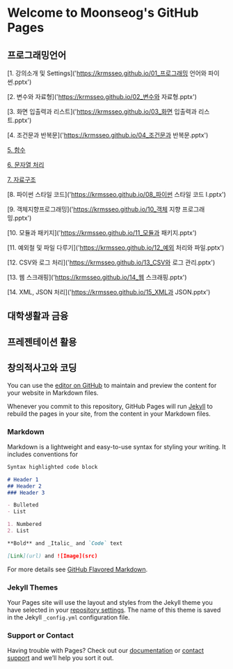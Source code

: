 # Welcome to Moonseog's GitHub Pages




## 프로그래밍언어
[1. 강의소개 및 Settings]('https://krmsseo.github.io/01_프로그래밍 언어와 파이썬.pptx')

[2. 변수와 자료형]('https://krmsseo.github.io/02_변수와 자료형.pptx')

[3. 화면 입출력과 리스트]('https://krmsseo.github.io/03_화면 입출력과 리스트.pptx')

[4. 조건문과 반복문]('https://krmsseo.github.io/04_조건문과 반복문.pptx')

[5. 함수]('https://krmsseo.github.io/05_함수.pptx')

[6. 문자열 처리]('https://krmsseo.github.io/06_문자열.pptx')

[7. 자료구조]('https://krmsseo.github.io/07_자료구조.pptx')

[8. 파이썬 스타일 코드]('https://krmsseo.github.io/08_파이썬 스타일 코드 I.pptx')

[9. 객체지향프로그래밍]('https://krmsseo.github.io/10_객체 지향 프로그래밍.pptx')

[10. 모듈과 패키지]('https://krmsseo.github.io/11_모듈과 패키지.pptx')

[11. 예외철 및 파일 다루기]('https://krmsseo.github.io/12_예외 처리와 파일.pptx')

[12. CSV와 로그 처리]('https://krmsseo.github.io/13_CSV와 로그 관리.pptx')

[13. 웹 스크래핑]('https://krmsseo.github.io/14_웹 스크래핑.pptx')

[14. XML, JSON 처리]('https://krmsseo.github.io/15_XML과 JSON.pptx')




## 대학생활과 금융




## 프레젠테이션 활용




## 창의적사고와 코딩



You can use the [editor on GitHub](https://github.com/krmsseo/krmsseo.github.io/edit/main/index.md) to maintain and preview the content for your website in Markdown files.

Whenever you commit to this repository, GitHub Pages will run [Jekyll](https://jekyllrb.com/) to rebuild the pages in your site, from the content in your Markdown files.

### Markdown

Markdown is a lightweight and easy-to-use syntax for styling your writing. It includes conventions for

```markdown
Syntax highlighted code block

# Header 1
## Header 2
### Header 3

- Bulleted
- List

1. Numbered
2. List

**Bold** and _Italic_ and `Code` text

[Link](url) and ![Image](src)
```

For more details see [GitHub Flavored Markdown](https://guides.github.com/features/mastering-markdown/).

### Jekyll Themes

Your Pages site will use the layout and styles from the Jekyll theme you have selected in your [repository settings](https://github.com/krmsseo/krmsseo.github.io/settings). The name of this theme is saved in the Jekyll `_config.yml` configuration file.

### Support or Contact

Having trouble with Pages? Check out our [documentation](https://docs.github.com/categories/github-pages-basics/) or [contact support](https://support.github.com/contact) and we’ll help you sort it out.
